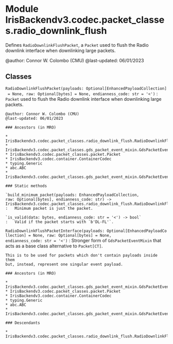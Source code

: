 Module IrisBackendv3.codec.packet_classes.radio_downlink_flush
==============================================================
Defines `RadioDownlinkFlushPacket`, a `Packet` used to flush the Radio downlink
interface when downlinking large packets.

@author: Connor W. Colombo (CMU)
@last-updated: 06/01/2023

Classes
-------

`RadioDownlinkFlushPacket(payloads: Optional[EnhancedPayloadCollection] = None, raw: Optional[bytes] = None, endianness_code: str = '<')`
:   `Packet` used to flush the Radio downlink interface when downlinking large
    packets.
    
    @author: Connor W. Colombo (CMU)
    @last-updated: 06/01/2023

    ### Ancestors (in MRO)

    * IrisBackendv3.codec.packet_classes.radio_downlink_flush.RadioDownlinkFlushPacketInterface
    * IrisBackendv3.codec.packet_classes.gds_packet_event_mixin.GdsPacketEventPacket
    * IrisBackendv3.codec.packet_classes.packet.Packet
    * IrisBackendv3.codec.container.ContainerCodec
    * typing.Generic
    * abc.ABC
    * IrisBackendv3.codec.packet_classes.gds_packet_event_mixin.GdsPacketEventMixin

    ### Static methods

    `build_minimum_packet(payloads: EnhancedPayloadCollection, raw: Optional[bytes], endianness_code: str) ‑> IrisBackendv3.codec.packet_classes.radio_downlink_flush.RadioDownlinkFlushPacket`
    :   Minimum packet is just the packet.

    `is_valid(data: bytes, endianness_code: str = '<') ‑> bool`
    :   Valid if the packet starts with `b'DL-FL'`.

`RadioDownlinkFlushPacketInterface(payloads: Optional[EnhancedPayloadCollection] = None, raw: Optional[bytes] = None, endianness_code: str = '<')`
:   Stronger form of `GdsPacketEventMixin` that acts as a base class
    alternative to `Packet[CT]`.
    
    This is to be used for packets which don't contain payloads inside them
    but, instead, represent one singular event payload.

    ### Ancestors (in MRO)

    * IrisBackendv3.codec.packet_classes.gds_packet_event_mixin.GdsPacketEventPacket
    * IrisBackendv3.codec.packet_classes.packet.Packet
    * IrisBackendv3.codec.container.ContainerCodec
    * typing.Generic
    * abc.ABC
    * IrisBackendv3.codec.packet_classes.gds_packet_event_mixin.GdsPacketEventMixin

    ### Descendants

    * IrisBackendv3.codec.packet_classes.radio_downlink_flush.RadioDownlinkFlushPacket